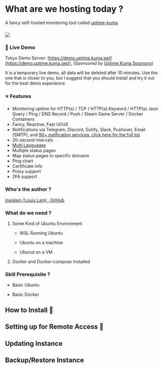 # What are we hosting today ?

A fancy self-hosted monitoring tool called [uptime-kuma](https://github.com/louislam/uptime-kuma)

### ![](https://user-images.githubusercontent.com/1336778/212262296-e6205815-ad62-488c-83ec-a5b0d0689f7c.jpg)

### 🥔 Live Demo

Tokyo Demo Server: [https://demo.uptime.kuma.pet](https://demo.uptime.kuma.pet/) 
(Sponsored by [Uptime Kuma Sponsors](https://github.com/louislam/uptime-kuma#%EF%B8%8F-sponsors))

It is a temporary live demo, all data will be deleted after 10 minutes. Use the one that is closer to you, but I suggest that you should install and try it out for the best demo experience.

### ⭐ Features

- Monitoring uptime for HTTP(s) / TCP / HTTP(s) Keyword / HTTP(s) Json Query / Ping / DNS Record / Push / Steam Game Server / Docker Containers
- Fancy, Reactive, Fast UI/UX
- Notifications via Telegram, Discord, Gotify, Slack, Pushover, Email (SMTP), and [90+ notification services, click here for the full list](https://github.com/louislam/uptime-kuma/tree/master/src/components/notifications)
- 20-second intervals
- [Multi Languages](https://github.com/louislam/uptime-kuma/tree/master/src/lang)
- Multiple status pages
- Map status pages to specific domains
- Ping chart
- Certificate info
- Proxy support
- 2FA support

### Who's the author ?

[louislam (Louis Lam) · GitHub](https://github.com/louislam)

### What do we need ?

1. Some Kind of Ubuntu Environment
   
   - WSL Running Ubuntu
   
   - Ubuntu on a machine
   
   - Ubunut on a VM

2. Docker and Docker-compose Installed

### Skill Prerequisite ?

- Basic Ubuntu

- Basic Docker

## How to Install 🔧



## Setting up for Remote Access 📡



## Updating Instance



## Backup/Restore Instance
